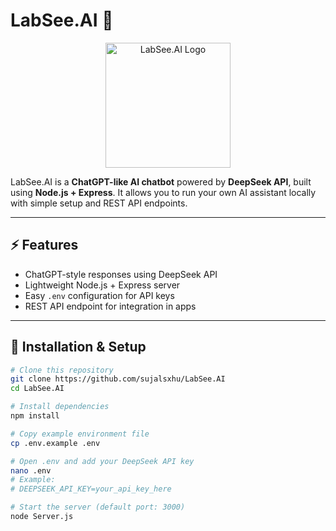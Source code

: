 # LabSee.AI 🚀

<p align="center">
  <img src="A_digital_vector_graphic_design_features_a_logo_fo.png" alt="LabSee.AI Logo" width="200"/>
</p>

LabSee.AI is a **ChatGPT-like AI chatbot** powered by **DeepSeek API**, built using **Node.js + Express**. It allows you to run your own AI assistant locally with simple setup and REST API endpoints.

---

## ⚡ Features
- ChatGPT-style responses using DeepSeek API  
- Lightweight Node.js + Express server  
- Easy `.env` configuration for API keys  
- REST API endpoint for integration in apps  

---

## 🔧 Installation & Setup

```bash
# Clone this repository
git clone https://github.com/sujalsxhu/LabSee.AI
cd LabSee.AI

# Install dependencies
npm install

# Copy example environment file
cp .env.example .env

# Open .env and add your DeepSeek API key
nano .env
# Example:
# DEEPSEEK_API_KEY=your_api_key_here

# Start the server (default port: 3000)
node Server.js
